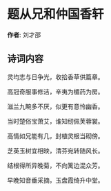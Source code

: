 # 题从兄和仲国香轩

**作者**: 刘才邵

## 诗词内容

灵均志与日争光，收拾香草供篇章。

高冠奇服事修洁，辛夷为楣药为房。

滋兰九畹多不厌，似更有意怜幽香。

当时楚俗宝萧艾，谁知纫佩芙蓉裳。

高情如兄能有几，封植灵根当砌傍。

芝英玉树宜相映，清芬宛转随风长。

结根得所异晚菊，不向篱边混众芳。

早晚知音垂采摘，玉盘霞绮升中堂。

